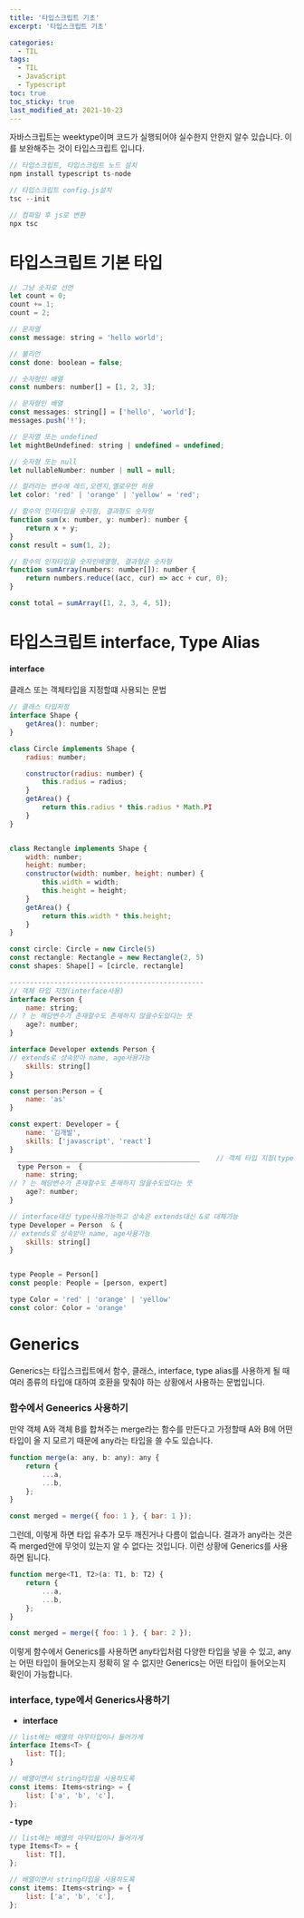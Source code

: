 ```yaml
---
title: '타입스크립트 기초'
excerpt: '타입스크립트 기초'

categories:
  - TIL
tags:
  - TIL
  - JavaScript
  - Typescript
toc: true
toc_sticky: true
last_modified_at: 2021-10-23
---
```


자바스크립트는 weektype이며 코드가 실행되어야 실수한지 안한지 알수 있습니다. 이를 보완해주는 것이 타입스크립트 입니다.

```js
// 타입스크립트, 타입스크립트 노드 설치
npm install typescript ts-node

// 타입스크립트 config.js설치
tsc --init

// 컴파일 후 js로 변환
npx tsc
```

# 타입스크립트 기본 타입

```js
// 그냥 숫자로 선언
let count = 0;
count += 1;
count = 2;

// 문자열
const message: string = 'hello world';

// 불리언
const done: boolean = false;

// 숫자형인 배열
const numbers: number[] = [1, 2, 3];

// 문자형인 배열
const messages: string[] = ['hello', 'world'];
messages.push('!');

// 문자열 또는 undefined
let mightBeUndefined: string | undefined = undefined;

// 숫자형 또는 null
let nullableNumber: number | null = null;

// 컬러라는 변수에 레드,오렌지,옐로우만 허용
let color: 'red' | 'orange' | 'yellow' = 'red';

// 함수의 인자타입을 숫자형, 결과형도 숫자형
function sum(x: number, y: number): number {
	return x + y;
}
const result = sum(1, 2);

// 함수의 인자타입을 숫자인배열형, 결과형은 숫자형
function sumArray(numbers: number[]): number {
	return numbers.reduce((acc, cur) => acc + cur, 0);
}

const total = sumArray([1, 2, 3, 4, 5]);
```

# 타입스크립트 interface, Type Alias

#### interface

클래스 또는 객체타입을 지정할떄 사용되는 문법

```js
// 클래스 타입지정
interface Shape {
    getArea(): number;
}

class Circle implements Shape {
    radius: number;

    constructor(radius: number) {
        this.radius = radius;
    }
    getArea() {
        return this.radius * this.radius * Math.PI
    }
}


class Rectangle implements Shape {
    width: number;
    height: number;
    constructor(width: number, height: number) {
        this.width = width;
        this.height = height;
    }
    getArea() {
        return this.width * this.height;
    }
}

const circle: Circle = new Circle(5)
const rectangle: Rectangle = new Rectangle(2, 5)
const shapes: Shape[] = [circle, rectangle]

------------------------------------------------
// 객체 타입 지정(interface사용)
interface Person {
    name: string;
// ? 는 해당변수가 존재할수도 존재하지 않을수도있다는 뜻
    age?: number;
}

interface Developer extends Person {
// extends로 상속받아 name, age사용가능
    skills: string[]
}

const person:Person = {
    name: 'as'
}

const expert: Developer = {
    name: '김개발',
    skills: ['javascript', 'react']
}
  _____________________________________________    // 객체 타입 지정(type사용)
  type Person =  {
    name: string;
// ? 는 해당변수가 존재할수도 존재하지 않을수도있다는 뜻
    age?: number;
}

// interface대신 type사용가능하고 상속은 extends대신 &로 대체가능
type Developer = Person  & {
// extends로 상속받아 name, age사용가능
    skills: string[]
}


type People = Person[]
const people: People = [person, expert]

type Color = 'red' | 'orange' | 'yellow'
const color: Color = 'orange'

```

# Generics

Generics는 타입스크립트에서 함수, 클래스, interface, type alias를 사용하게 될 때 여러 종류의 타입애 대하여 호환을 맞춰야 하는 상황에서 사용하는 문법입니다.

### 함수에서 Geneerics 사용하기

만약 객체 A와 객체 B를 합쳐주는 merge라는 함수를 만든다고 가정할때 A와 B에 어떤 타입이 올 지 모르기 때문에 any라는 타입을 쓸 수도 있습니다.

```js
function merge(a: any, b: any): any {
	return {
		...a,
		...b,
	};
}

const merged = merge({ foo: 1 }, { bar: 1 });
```

그런데, 이렇게 하면 타입 유추가 모두 깨진거나 다름이 없습니다. 결과가 any라는 것은 즉 merged안에 무엇이 있는지 알 수 없다는 것입니다.
이런 상황에 Generics를 사용하면 됩니다.

```js
function merge<T1, T2>(a: T1, b: T2) {
	return {
		...a,
		...b,
	};
}

const merged = merge({ foo: 1 }, { bar: 2 });
```

이렇게 함수에서 Generics를 사용하면 any타입처럼 다양한 타입을 넣을 수 있고,
any는 어떤 타입이 들어오는지 정확히 알 수 없지만 Generics는 어떤 타입이 들어오는지 확인이 가능합니다.

### interface, type에서 Generics사용하기

- **interface**

```js
// list에는 배열의 아무타입이나 들어가게
interface Items<T> {
	list: T[];
}

// 배열이면서 string타입을 사용하도록
const items: Items<string> = {
	list: ['a', 'b', 'c'],
};
```

**- type**

```js
// list에는 배열의 아무타입이나 들어가게
type Items<T> = {
	list: T[],
};

// 배열이면서 string타입을 사용하도록
const items: Items<string> = {
	list: ['a', 'b', 'c'],
};
```
